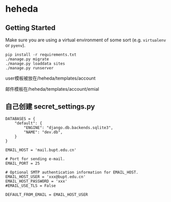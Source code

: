 # heheda

## Getting Started

Make sure you are using a virtual environment of some sort (e.g. `virtualenv` or
`pyenv`).

```
pip install -r requirements.txt
./manage.py migrate
./manage.py loaddata sites
./manage.py runserver
```
user模板被放在/heheda/templates/account

邮件模板在/heheda/templates/account/emial




## 自己创建 secret_settings.py ##

```
DATABASES = {
    "default": {
        "ENGINE": "django.db.backends.sqlite3",
        "NAME": "dev.db",
    }
}

EMAIL_HOST = 'mail.bupt.edu.cn'

# Port for sending e-mail.
EMAIL_PORT = 25

# Optional SMTP authentication information for EMAIL_HOST.
EMAIL_HOST_USER = 'xxx@bupt.edu.cn'
EMAIL_HOST_PASSWORD = 'xxx'
#EMAIL_USE_TLS = False 

DEFAULT_FROM_EMAIL = EMAIL_HOST_USER
```

